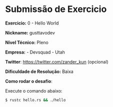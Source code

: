 # Submissão de Exercicio

**Exercicio:** 0 - Hello World

**Nickname:** gusttavodev

**Nível Técnico:** Pleno

**Empresa:** - Devsquad - Utah

**Twitter**: https://twitter.com/zander_kun (opcional)

**Dificuldade de Resolução:** Baixa

**Como rodar o desafio**: 

Execute o comando abaixo: 
```bash
$ rustc hello.rs && ./hello 
```
